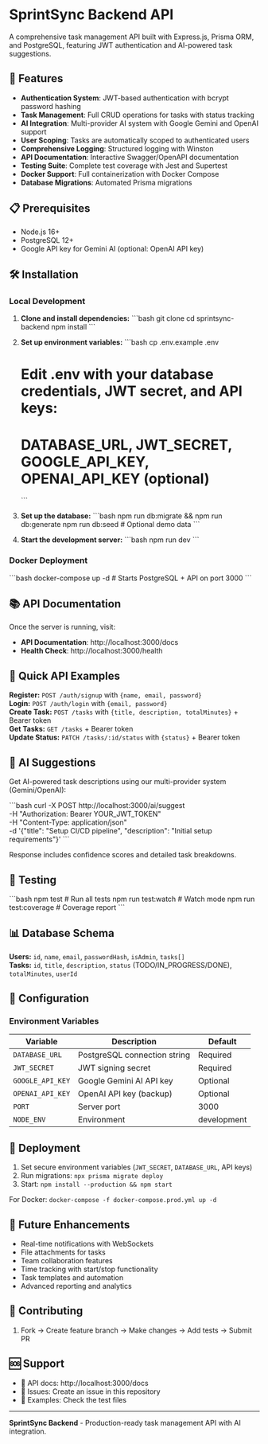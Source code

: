 # SprintSync Backend API

A comprehensive task management API built with Express.js, Prisma ORM, and PostgreSQL, featuring JWT authentication and AI-powered task suggestions.

## 🚀 Features

- **Authentication System**: JWT-based authentication with bcrypt password hashing
- **Task Management**: Full CRUD operations for tasks with status tracking
- **AI Integration**: Multi-provider AI system with Google Gemini and OpenAI support
- **User Scoping**: Tasks are automatically scoped to authenticated users
- **Comprehensive Logging**: Structured logging with Winston
- **API Documentation**: Interactive Swagger/OpenAPI documentation
- **Testing Suite**: Complete test coverage with Jest and Supertest
- **Docker Support**: Full containerization with Docker Compose
- **Database Migrations**: Automated Prisma migrations

## 📋 Prerequisites

- Node.js 16+
- PostgreSQL 12+
- Google API key for Gemini AI (optional: OpenAI API key)

## 🛠️ Installation

### Local Development

1. **Clone and install dependencies:**
   \`\`\`bash
   git clone <repository-url>
   cd sprintsync-backend
   npm install
   \`\`\`

2. **Set up environment variables:**
   \`\`\`bash
   cp .env.example .env

   # Edit .env with your database credentials, JWT secret, and API keys:

   # DATABASE_URL, JWT_SECRET, GOOGLE_API_KEY, OPENAI_API_KEY (optional)

   \`\`\`

3. **Set up the database:**
   \`\`\`bash
   npm run db:migrate && npm run db:generate
   npm run db:seed # Optional demo data
   \`\`\`

4. **Start the development server:**
   \`\`\`bash
   npm run dev
   \`\`\`

### Docker Deployment

\`\`\`bash
docker-compose up -d # Starts PostgreSQL + API on port 3000
\`\`\`

## 📚 API Documentation

Once the server is running, visit:

- **API Documentation**: http://localhost:3000/docs
- **Health Check**: http://localhost:3000/health

## 🔐 Quick API Examples

**Register:** `POST /auth/signup` with `{name, email, password}`  
**Login:** `POST /auth/login` with `{email, password}`  
**Create Task:** `POST /tasks` with `{title, description, totalMinutes}` + Bearer token  
**Get Tasks:** `GET /tasks` + Bearer token  
**Update Status:** `PATCH /tasks/:id/status` with `{status}` + Bearer token

## 🤖 AI Suggestions

Get AI-powered task descriptions using our multi-provider system (Gemini/OpenAI):

\`\`\`bash
curl -X POST http://localhost:3000/ai/suggest \
 -H "Authorization: Bearer YOUR_JWT_TOKEN" \
 -H "Content-Type: application/json" \
 -d '{"title": "Setup CI/CD pipeline", "description": "Initial setup requirements"}'
\`\`\`

Response includes confidence scores and detailed task breakdowns.

## 🧪 Testing

\`\`\`bash
npm test # Run all tests
npm run test:watch # Watch mode
npm run test:coverage # Coverage report
\`\`\`

## 📊 Database Schema

**Users:** `id`, `name`, `email`, `passwordHash`, `isAdmin`, `tasks[]`  
**Tasks:** `id`, `title`, `description`, `status` (TODO/IN_PROGRESS/DONE), `totalMinutes`, `userId`

## 🔧 Configuration

### Environment Variables

| Variable         | Description                  | Default     |
| ---------------- | ---------------------------- | ----------- |
| `DATABASE_URL`   | PostgreSQL connection string | Required    |
| `JWT_SECRET`     | JWT signing secret           | Required    |
| `GOOGLE_API_KEY` | Google Gemini AI API key     | Optional    |
| `OPENAI_API_KEY` | OpenAI API key (backup)      | Optional    |
| `PORT`           | Server port                  | 3000        |
| `NODE_ENV`       | Environment                  | development |

## 🚀 Deployment

1. Set secure environment variables (`JWT_SECRET`, `DATABASE_URL`, API keys)
2. Run migrations: `npx prisma migrate deploy`
3. Start: `npm install --production && npm start`

For Docker: `docker-compose -f docker-compose.prod.yml up -d`

## 🔮 Future Enhancements

- Real-time notifications with WebSockets
- File attachments for tasks
- Team collaboration features
- Time tracking with start/stop functionality
- Task templates and automation
- Advanced reporting and analytics

## 🤝 Contributing

1. Fork → Create feature branch → Make changes → Add tests → Submit PR

## 🆘 Support

- 📖 API docs: http://localhost:3000/docs
- 🐛 Issues: Create an issue in this repository
- 📝 Examples: Check the test files

---

**SprintSync Backend** - Production-ready task management API with AI integration.
